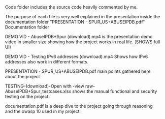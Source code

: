 Code folder includes the source code heavily commented by me.

The purpose of each file is very well explained in the presentation inside the documentation folder "PRESENTATION - SPUR_US+ABUSEIPDB.pdf"
Documentation folder

DEMO VID - AbuseIPDB+Spur (download).mp4 is the presentation demo video in smaller size showing how the project works in real life. (SHOWS full UI)

DEMO VID - Testing IPv6 addresses (download).mp4 Shows how IPv6 addresses also work in different formats.

PRESENTATION - SPUR_US+ABUSEIPDB.pdf main points gathered here about the project

TESTING-(download)-Open with -view raw- AbuseIPDB+Spur_testcases.xlsx shows the manual functional and security testing on the project.

documentation.pdf is a deep dive to the project going through reasoning and the owasp 10 used in my project.
